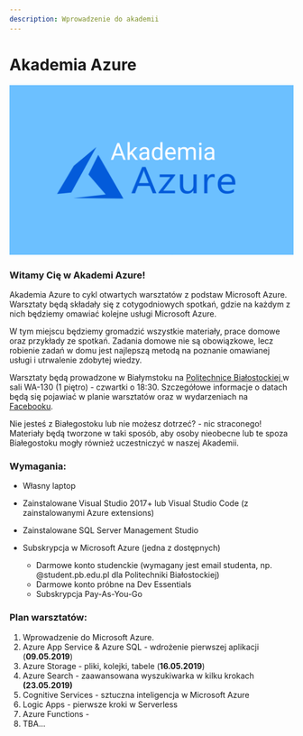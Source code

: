 ```yaml
---
description: Wprowadzenie do akademii
---
```


# Akademia Azure

![](.gitbook/assets/gitbook-intro.png)

### Witamy Cię w Akademi Azure!

Akademia Azure to cykl otwartych warsztatów z podstaw Microsoft Azure. Warsztaty będą składały się z cotygodniowych spotkań, gdzie na każdym z nich będziemy omawiać kolejne usługi Microsoft Azure.

W tym miejscu będziemy gromadzić wszystkie materiały, prace domowe oraz przykłady ze spotkań. Zadania domowe nie są obowiązkowe, lecz robienie zadań w domu jest najlepszą metodą na poznanie omawianej usługi i utrwalenie zdobytej wiedzy.

Warsztaty będą prowadzone w Białymstoku na [Politechnice Białostockiej ](https://goo.gl/maps/m9qxBiuKB21nSDhC8)w sali WA-130 \(1 piętro\) - czwartki o 18:30. Szczegółowe informacje o datach będą się pojawiać w planie warsztatów oraz w wydarzeniach na [Facebooku](https://www.facebook.com/Grupa.NETBialystok/).

Nie jesteś z Białegostoku lub nie możesz dotrzeć? - nic straconego! Materiały będą tworzone w taki sposób, aby osoby nieobecne lub te spoza Białegostoku mogły również uczestniczyć w naszej Akademii.

### Wymagania:

* Własny laptop
* Zainstalowane Visual Studio 2017+ lub Visual Studio Code \(z zainstalowanymi Azure extensions\)
* Zainstalowane SQL Server Management Studio
* Subskrypcja w Microsoft Azure \(jedna z dostępnych\)

  * Darmowe konto studenckie \(wymagany jest email studenta, np. @student.pb.edu.pl dla Politechniki Białostockiej\) 
  * Darmowe konto próbne na Dev Essentials 
  * Subskrypcja Pay-As-You-Go

### Plan warsztatów:

1. Wprowadzenie do Microsoft Azure.
2. Azure App Service & Azure SQL - wdrożenie pierwszej aplikacji \(**09.05.2019**\)
3. Azure Storage - pliki, kolejki, tabele \(**16.05.2019**\)
4. Azure Search - zaawansowana wyszukiwarka w kilku krokach **\(23.05.2019\)**
5. Cognitive Services - sztuczna inteligencja w Microsoft Azure
6. Logic Apps - pierwsze kroki w Serverless
7. Azure Functions - 
8. TBA...

